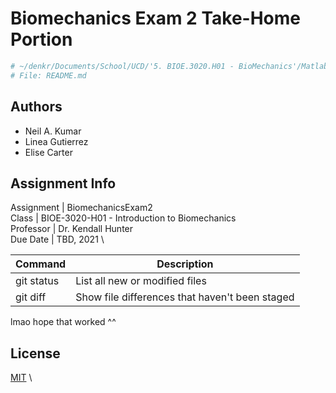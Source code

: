 # Biomechanics Exam 2 Take-Home Portion

```bash
# ~/denkr/Documents/School/UCD/'5. BIOE.3020.H01 - BioMechanics'/Matlab/BiomechanicsExam2 md
# File: README.md
```

## Authors

- Neil A. Kumar
- Linea Gutierrez
- Elise Carter

## Assignment Info

Assignment | BiomechanicsExam2 \
Class | BIOE-3020-H01 - Introduction to Biomechanics \
Professor | Dr. Kendall Hunter \
Due Date | TBD, 2021 \

| Command | Description |
| --- | --- |
| git status | List all new or modified files |
| git diff | Show file differences that haven't been staged |

lmao hope that worked ^^

## License
[MIT](https://choosealicense.com/licenses/mit/) \
